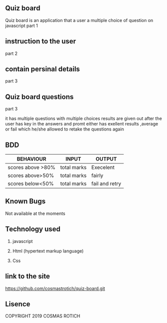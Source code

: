 ## Quiz board
Quiz board is an application that a user a multiple choice of question on javascript
part 1

## instruction to the user
 part 2

## contain persinal details
 part 3

## Quiz board questions
 part 3

 it has multiple questions with multiple choices
 results are given out after the user has key in the answers and promt either has exellent results ,average or fail which he/she allowed to retake the questions again
## BDD
| BEHAVIOUR                       | INPUT                  | OUTPUT             |
|---------------------------------|------------------------|--------------------|
|scores above >80%                |      total marks       |  Execelent         |
|scores above>50%                 |      total marks       |  fairly            |
|scores below<50%                 |      total marks       |  fail and retry    |

## Known Bugs

Not available at the moments

## Technology used
1. javascript

2. Html (hypertext markup language)

3. Css

## link to the site
 https://github.com/cosmastrotich/quiz-board.git
## Lisence

COPYRIGHT 2019 COSMAS ROTICH
